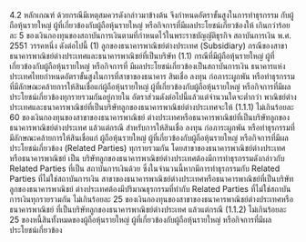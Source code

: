 4.2 หลักเกณฑ์
ด้วยกรณีมีเหตุสมควรดังกล่าวมาข้างต้น จึงกำหนดอัตราขั้นสูงในการทำธุรกรรม
กับผู้ถือหุ้นรายใหญ่ ผู้ที่เกี่ยวข้องกับผู้ถือหุ้นรายใหญ่ หรือกิจการที่มีผลประโยชน์เกี่ยวข้องให้
เกินกว่าร้อยละ 5 ของเงินกองทุนของสถาบันการเงินตามที่กำหนดไว้ในพระราชบัญญัติธุรกิจ
สถาบันการเงิน พ.ศ. 2551 วรรคหนึ่ง ดังต่อไปนี้
(1)
ลูกของธนาคารพาณิชย์ต่างประเทศ (Subsidiary)
กรณีของสาขาธนาคารพาณิชย์ต่างประเทศและธนาคารพาณิชย์ที่เป็นบริษัท
(1.1) กรณีที่มีผู้ถือหุ้นรายใหญ่ ผู้ที่เกี่ยวข้องกับผู้ถือหุ้นรายใหญ่ หรือกิจการที่
มีผลประโยชน์เกี่ยวข้องเป็นสถาบันการเงิน
ธนาคารแห่งประเทศไทยกำหนดอัตราขั้นสูงในการที่สาขาของธนาคาร
สินเชื่อ ลงทุน ก่อภาระผูกพัน หรือทำธุรกรรมที่มีลักษณะคล้ายการให้สินเชื่อแก่ผู้ถือหุ้นรายใหญ่
ผู้ที่เกี่ยวข้องกับผู้ถือหุ้นรายใหญ่ หรือกิจการที่มีผลประโยชน์เกี่ยวข้องทุกรายรวมกันอยู่ภายใน
อัตราส่วนดังต่อไปนี้แล้วแต่จำนวนใดจะต่ำกว่า
พาณิชย์ต่างประเทศและธนาคารพาณิชย์ที่เป็นบริษัทลูกของธนาคารพาณิชย์ต่างประเทศจะให้
(1.1.1) ไม่เกินร้อยละ 60 ของเงินกองทุนของสาขาของธนาคารพาณิชย์
ต่างประเทศหรือธนาคารพาณิชย์ที่เป็นบริษัทลูกของธนาคารพาณิชย์ต่างประเทศ แล้วแต่กรณี
สําหรับการให้สินเชื่อ ลงทุน ก่อภาระผูกพัน หรือทำธุรกรรมที่มีลักษณะคล้ายการให้สินเชื่อแก่
ผู้ถือหุ้นรายใหญ่ ผู้ที่เกี่ยวข้องกับผู้ถือหุ้นรายใหญ่ หรือกิจการที่มีผลประโยชน์เกี่ยวข้อง (Related
Parties) ทุกรายรวมกัน โดยสาขาของธนาคารพาณิชย์ต่างประเทศหรือธนาคารพาณิชย์ เป็น
บริษัทลูกของธนาคารพาณิชย์ต่างประเทศต้องมีการทำธุรกรรมดังกล่าวกับ Related Parties ที่เป็น
สถาบันการเงินด้วย ซึ่งในจำนวนนี้หากมีการทำธุรกรรมกับ Related Parties ที่ไม่ใช่สถาบันการเงิน
สาขาของธนาคารพาณิชย์ต่างประเทศหรือธนาคารพาณิชย์ที่เป็นบริษัทลูกของธนาคารพาณิชย์
ต่างประเทศต้องมีปริมาณธุรกรรมที่ทำกับ Related Parties ที่ไม่ใช่สถาบันการเงินทุกรายรวมกัน
ไม่เกินร้อยละ 25 ของเงินกองทุนของสาขาของธนาคารพาณิชย์ต่างประเทศหรือธนาคารพาณิชย์
ที่เป็นบริษัทลูกของธนาคารพาณิชย์ต่างประเทศ แล้วแต่กรณี
(1.1.2) ไม่เกินร้อยละ 25 ของหนี้สินทั้งหมดของผู้ถือหุ้นรายใหญ่
ผู้ที่เกี่ยวข้องกับผู้ถือหุ้นรายใหญ่ หรือกิจการที่มีผลประโยชน์เกี่ยวข้อง

